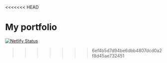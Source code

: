 <<<<<<< HEAD

My portfolio
=======
[![Netlify Status](https://api.netlify.com/api/v1/badges/432bb8b1-b42b-4479-b3f7-09ac246f6009/deploy-status)](https://app.netlify.com/sites/abrahamupdev/deploys)
>>>>>>> 6ef4b5d7d94be6dbb4807dcd0a2f8d45ae732451
